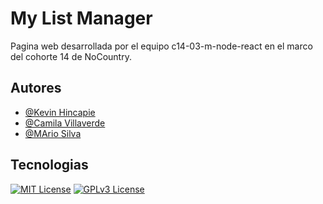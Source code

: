 
# My List Manager

Pagina web desarrollada por el equipo c14-03-m-node-react en el marco del cohorte 14 de NoCountry.



## Autores

- [@Kevin Hincapie](https://www.github.com/CaperAsDev)
- [@Camila Villaverde](https://www.github.com/camyael)
- [@MArio Silva](https://www.github.com/Mario26-g1)


## Tecnologias



[![MIT License](https://img.shields.io/badge/Frontend-React-blue.svg)](https://choosealicense.com/licenses/mit/)
[![GPLv3 License](https://img.shields.io/badge/Backend-node-green.svg)](https://opensource.org/licenses/)


